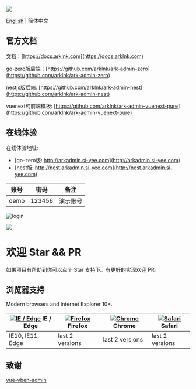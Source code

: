 ![](https://docs.arklnk.com/images/ark-admin.png)

[English](README.md) | 简体中文

## 官方文档

文档：[https://docs.arklnk.com](https://docs.arklnk.com)

go-zero版后端：[https://github.com/arklnk/ark-admin-zero](https://github.com/arklnk/ark-admin-zero)

nestjs版后端: [https://github.com/arklnk/ark-admin-nest](https://github.com/arklnk/ark-admin-nest)

vuenext纯前端模板: [https://github.com/arklnk/ark-admin-vuenext-pure](https://github.com/arklnk/ark-admin-vuenext-pure)

## 在线体验

在线体验地址: 

- [go-zero版: http://arkadmin.si-yee.com](http://arkadmin.si-yee.com)
- [nest版: http://nest.arkadmin.si-yee.com](http://nest.arkadmin.si-yee.com)

| 账号 | 密码   | 备注     |
| ---- | ------ | -------- |
| demo | 123456 | 演示账号 |

![login](https://docs.arklnk.com/images/zero/login.png)

![](https://docs.arklnk.com/images/zero/menu.png)

# 欢迎 Star && PR

如果项目有帮助到你可以点个 Star 支持下。有更好的实现欢迎 PR。

## 浏览器支持

Modern browsers and Internet Explorer 10+.

| [![IE / Edge](https://raw.githubusercontent.com/alrra/browser-logos/master/src/edge/edge_48x48.png)](https://godban.github.io/browsers-support-badges/) IE / Edge | [![Firefox](https://raw.githubusercontent.com/alrra/browser-logos/master/src/firefox/firefox_48x48.png)](https://godban.github.io/browsers-support-badges/) Firefox | [![Chrome](https://raw.githubusercontent.com/alrra/browser-logos/master/src/chrome/chrome_48x48.png)](https://godban.github.io/browsers-support-badges/) Chrome | [![Safari](https://raw.githubusercontent.com/alrra/browser-logos/master/src/safari/safari_48x48.png)](https://godban.github.io/browsers-support-badges/) Safari |
| ------------------------------------------------------------ | ------------------------------------------------------------ | ------------------------------------------------------------ | ------------------------------------------------------------ |
| IE10, IE11, Edge                                             | last 2 versions                                              | last 2 versions                                              | last 2 versions                                              |

## 致谢

[vue-vben-admin](https://github.com/vbenjs/vue-vben-admin)

